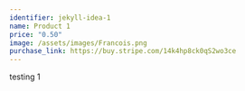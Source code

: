 ```yaml
---
identifier: jekyll-idea-1
name: Product 1 
price: "0.50"
image: /assets/images/Francois.png
purchase_link: https://buy.stripe.com/14k4hp8ck0qS2wo3ce
---
```

testing 1 


